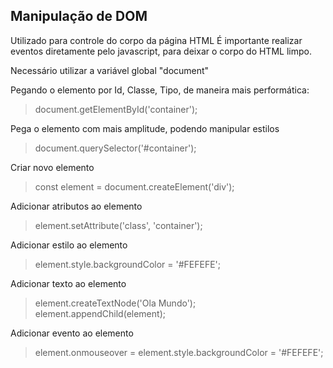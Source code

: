 ## Manipulação de DOM 

Utilizado para controle do corpo da página HTML
É importante realizar eventos diretamente pelo javascript, para deixar o corpo do HTML limpo.

Necessário utilizar a variável global "document"

Pegando o elemento por Id, Classe, Tipo, de maneira mais performática:
> document.getElementById('container');

Pega o elemento com mais amplitude, podendo manipular estilos
> document.querySelector('#container');

Criar novo elemento
> const element = document.createElement('div');

Adicionar atributos ao elemento
> element.setAttribute('class', 'container');

Adicionar estilo ao elemento
> element.style.backgroundColor = '#FEFEFE';

Adicionar texto ao elemento 
> element.createTextNode('Ola Mundo');
> element.appendChild(element);

Adicionar evento ao elemento
> element.onmouseover = element.style.backgroundColor = '#FEFEFE';
